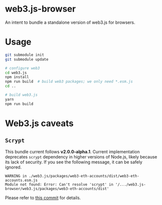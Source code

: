 # web3.js-browser
An intent to bundle a standalone version of web3.js for browsers.

# Usage

```bash
git submodule init
git submodule update

# configure web3
cd web3.js
npm install
npm run build  # build web3 packages; we only need *.esm.js
cd ..

# build web3.js
yarn
npm run build
```

# Web3.js caveats

## `Scrypt`
This bundle current follows **v2.0.0-alpha.1**. Current implementation deprecates `scrypt` dependency in higher versions of Node.js, likely because its lack of security. If you see the following message, it can be safely ignored.

```
WARNING in ./web3.js/packages/web3-eth-accounts/dist/web3-eth-accounts.esm.js
Module not found: Error: Can't resolve 'scrypt' in '/.../web3.js-browser/web3.js/packages/web3-eth-accounts/dist'
```

Please refer to [this commit](https://github.com/ethereum/web3.js/commit/5ec0eacc2ef653fe14f6395e7e1a2f2a5ec85c01#diff-c8c34ba606a9444fb16f52d7f80a306e) for details.
